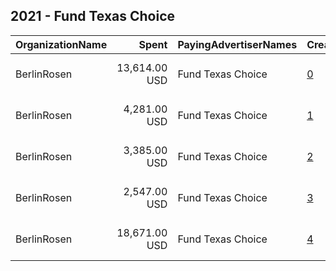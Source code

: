 ## 2021 - Fund Texas Choice 
|OrganizationName|Spent|PayingAdvertiserNames|CreativeUrls|Impressions|Genders|AgeBrackets|CountryCodes|BillingAddresses|CandidateBallotInformation|
|:---|---:|:---|:---|---:|:---|:---|:---|:---|:---|
|BerlinRosen|13,614.00 USD|Fund Texas Choice|[0](https://www.snap.com/political-ads/asset/46e4bee274858d6c67a4f108bcfe2041c3678338369b8a15f79d05b7cf431aaa?mediaType=jpg)|898,541||35-|united states|"15 Maiden Lane #16,New York,10038,US"||
|BerlinRosen|4,281.00 USD|Fund Texas Choice|[1](https://www.snap.com/political-ads/asset/329391b26a83945b3b66f20a05d2728fd21dbdf0ea495d07b7ad84124380e8f2?mediaType=jpg)|317,019||35-|united states|"15 Maiden Lane #16,New York,10038,US"||
|BerlinRosen|3,385.00 USD|Fund Texas Choice|[2](https://www.snap.com/political-ads/asset/d6bce27545fedc43c4766c80580d307ec561c76ad22002f341db23dba38e3b29?mediaType=jpg)|192,620||35-|united states|"15 Maiden Lane #16,New York,10038,US"||
|BerlinRosen|2,547.00 USD|Fund Texas Choice|[3](https://www.snap.com/political-ads/asset/0040d62feff6005b9eb3afd2004bb61e044698d0b3a9fb66fac5088923a895f3?mediaType=jpg)|184,769||35-|united states|"15 Maiden Lane #16,New York,10038,US"||
|BerlinRosen|18,671.00 USD|Fund Texas Choice|[4](https://www.snap.com/political-ads/asset/cfcd0ce7517a7e01e3c883cafb6988557025cf3f31bcae797ede4bb4ecfe880b?mediaType=jpg)|1,612,548||35-|united states|"15 Maiden Lane #16,New York,10038,US"||
